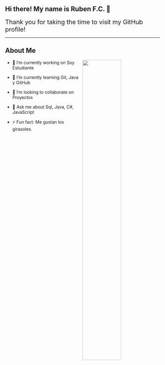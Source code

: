<h2>Hi there! My name is Ruben F.C. 👋</h2>

<div style="font-size:20px;">Thank you for taking the time to visit my GitHub profile!</div>

<hr />

<h2> About Me </h2>

<img width="50%" align="right" src="https://www.michaelpage.com.au/sites/michaelpage.com.au/files/2022-01/Software%20Developer.jpg" />

- 🔭 I’m currently working on  Soy Estudiante
  
- 🌱 I’m currently learning Git, Java y GitHub
  
- 👯 I’m looking to collaborate on Proyectos
  
- 💬 Ask me about Sql, Java, C#, JavaScript
  
- ⚡ Fun fact: Me gustan los girasoles.

